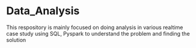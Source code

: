 # Data_Analysis

This respository is mainly focused on doing analysis in various realtime case study using SQL, Pyspark to understand the problem and finding the solution
